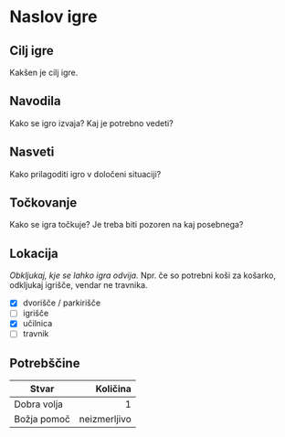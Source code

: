 # Naslov igre

## Cilj igre

Kakšen je cilj igre.

## Navodila

Kako se igro izvaja? Kaj je potrebno vedeti?

## Nasveti

Kako prilagoditi igro v določeni situaciji?

## Točkovanje

Kako se igra točkuje? Je treba biti pozoren
na kaj posebnega?

## Lokacija

*Obkljukaj, kje se lahko igra odvija.*
Npr. če so potrebni koši za košarko,
odkljukaj igrišče, vendar ne travnika.

- [x] dvorišče / parkirišče
- [ ] igrišče
- [x] učilnica
- [ ] travnik

## Potrebščine

| Stvar       | Količina     |
| ----------- | -----------: |
| Dobra volja | 1            |
| Božja pomoč | neizmerljivo |